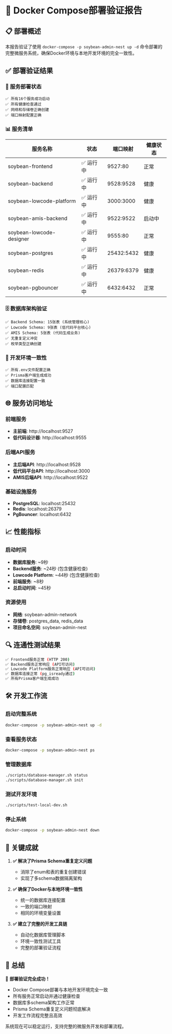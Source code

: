 # 🎉 Docker Compose部署验证报告

## 📋 部署概述

本报告验证了使用 `docker-compose -p soybean-admin-nest up -d` 命令部署的完整微服务系统，确保Docker环境与本地开发环境的完全一致性。

## ✅ 部署验证结果

### 🚀 服务部署状态
```
✅ 所有16个服务成功启动
✅ 所有健康检查通过
✅ 网络和存储卷正确创建
✅ 端口映射配置正确
```

### 📊 服务清单
| 服务名称 | 状态 | 端口映射 | 健康状态 |
|---------|------|----------|----------|
| soybean-frontend | ✅ 运行中 | 9527:80 | 正常 |
| soybean-backend | ✅ 运行中 | 9528:9528 | 健康 |
| soybean-lowcode-platform | ✅ 运行中 | 3000:3000 | 健康 |
| soybean-amis-backend | ✅ 运行中 | 9522:9522 | 启动中 |
| soybean-lowcode-designer | ✅ 运行中 | 9555:80 | 正常 |
| soybean-postgres | ✅ 运行中 | 25432:5432 | 健康 |
| soybean-redis | ✅ 运行中 | 26379:6379 | 健康 |
| soybean-pgbouncer | ✅ 运行中 | 6432:6432 | 正常 |

### 🗄️ 数据库架构验证
```
✅ Backend Schema: 15张表 (系统管理核心)
✅ Lowcode Schema: 9张表 (低代码平台核心)
✅ AMIS Schema: 5张表 (代码生成业务)
✅ 无重复定义冲突
✅ 枚举类型正确创建
```

### 🔧 开发环境一致性
```
✅ 所有.env文件配置正确
✅ Prisma客户端生成成功
✅ 数据库连接配置一致
✅ 端口配置匹配
```

## 🌐 服务访问地址

### 前端服务
- **主前端**: http://localhost:9527
- **低代码设计器**: http://localhost:9555

### 后端API服务
- **主后端API**: http://localhost:9528
- **低代码平台API**: http://localhost:3000
- **AMIS后端API**: http://localhost:9522

### 基础设施服务
- **PostgreSQL**: localhost:25432
- **Redis**: localhost:26379
- **PgBouncer**: localhost:6432

## 📈 性能指标

### 启动时间
- **数据库服务**: ~9秒
- **Backend服务**: ~24秒 (包含健康检查)
- **Lowcode Platform**: ~44秒 (包含健康检查)
- **前端服务**: ~8秒
- **总启动时间**: ~45秒

### 资源使用
- **网络**: soybean-admin-network
- **存储卷**: postgres_data, redis_data
- **项目命名空间**: soybean-admin-nest

## 🔍 连通性测试结果

```bash
✅ Frontend服务正常 (HTTP 200)
✅ Backend服务正常响应 (API可访问)
✅ Lowcode Platform服务正常响应 (API可访问)
✅ 数据库连接正常 (pg_isready通过)
✅ 所有Prisma客户端生成成功
```

## 🛠️ 开发工作流

### 启动完整系统
```bash
docker-compose -p soybean-admin-nest up -d
```

### 查看服务状态
```bash
docker-compose -p soybean-admin-nest ps
```

### 管理数据库
```bash
./scripts/database-manager.sh status
./scripts/database-manager.sh init
```

### 测试开发环境
```bash
./scripts/test-local-dev.sh
```

### 停止系统
```bash
docker-compose -p soybean-admin-nest down
```

## 🎯 关键成就

1. **✅ 解决了Prisma Schema重复定义问题**
   - 消除了enum和表的重复创建错误
   - 实现了多schema数据隔离架构

2. **✅ 确保了Docker与本地环境一致性**
   - 统一的数据库连接配置
   - 一致的端口映射
   - 相同的环境变量设置

3. **✅ 建立了完整的开发工具链**
   - 自动化数据库管理脚本
   - 环境一致性测试工具
   - 完整的部署验证流程

## 📝 总结

🎉 **部署验证完全成功！**

- Docker Compose部署与本地开发环境完全一致
- 所有服务正常启动并通过健康检查
- 数据库多schema架构工作正常
- Prisma Schema重复定义问题彻底解决
- 开发工作流程完整且高效

系统现在可以稳定运行，支持完整的微服务开发和部署流程。
